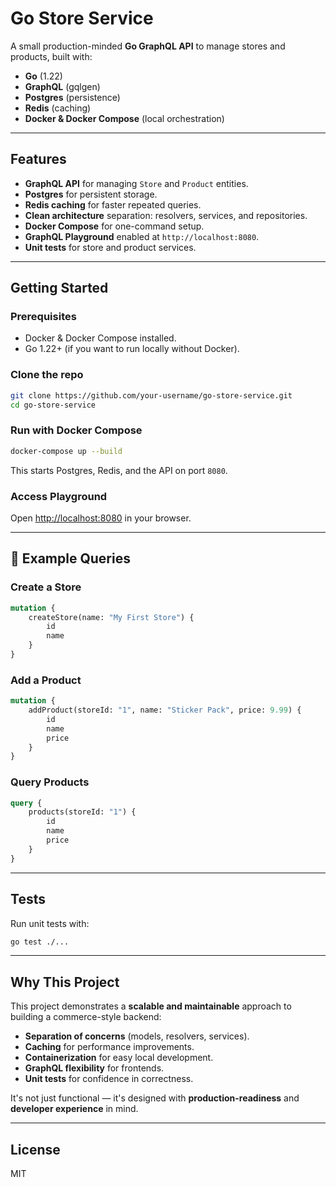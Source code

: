 # Go Store Service

A small production-minded **Go GraphQL API** to manage stores and products, built with:

- **Go** (1.22)
- **GraphQL** (gqlgen)
- **Postgres** (persistence)
- **Redis** (caching)
- **Docker & Docker Compose** (local orchestration)

---

##  Features

- **GraphQL API** for managing `Store` and `Product` entities.
- **Postgres** for persistent storage.
- **Redis caching** for faster repeated queries.
- **Clean architecture** separation: resolvers, services, and repositories.
- **Docker Compose** for one-command setup.
- **GraphQL Playground** enabled at `http://localhost:8080`.
- **Unit tests** for store and product services.

---

##  Getting Started

### Prerequisites

- Docker & Docker Compose installed.
- Go 1.22+ (if you want to run locally without Docker).

### Clone the repo

```bash
git clone https://github.com/your-username/go-store-service.git
cd go-store-service
```

### Run with Docker Compose

```bash
docker-compose up --build
```

This starts Postgres, Redis, and the API on port `8080`.

### Access Playground

Open [http://localhost:8080](http://localhost:8080) in your browser.

---

## 🔧 Example Queries

### Create a Store

```graphql
mutation {
	createStore(name: "My First Store") {
		id
		name
	}
}
```

### Add a Product

```graphql
mutation {
	addProduct(storeId: "1", name: "Sticker Pack", price: 9.99) {
		id
		name
		price
	}
}
```

### Query Products

```graphql
query {
	products(storeId: "1") {
		id
		name
		price
	}
}
```

---

##  Tests

Run unit tests with:

```bash
go test ./...
```

---

##  Why This Project

This project demonstrates a **scalable and maintainable** approach to building a commerce-style backend:

- **Separation of concerns** (models, resolvers, services).
- **Caching** for performance improvements.
- **Containerization** for easy local development.
- **GraphQL flexibility** for frontends.
- **Unit tests** for confidence in correctness.

It's not just functional — it's designed with **production-readiness** and **developer experience** in mind.

---

## License

MIT
